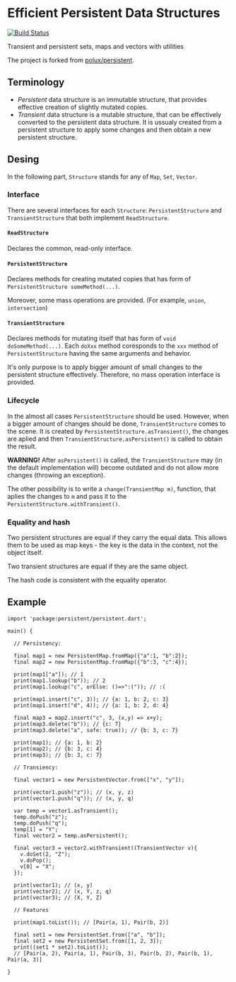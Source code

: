 # Efficient Persistent Data Structures

[![Build Status](https://drone.io/github.com/vacuumlabs/persistent/status.png)](https://drone.io/github.com/vacuumlabs/persistent/latest)

Transient and persistent sets, maps and vectors with utilities

The project is forked from
[polux/persistent](https://github.com/polux/persistent).

## Terminology

  * *Persistent* data structure is an immutable structure, that provides effective
    creation of slightly mutated copies.
  * *Transient* data structure is a mutable structure, that can be effectively
    converted to the persistent data structure. It is ussualy created from
    a persistent structure to apply some changes and then obtain a new persistent
    structure.

## Desing

In the following part, `Structure` stands for any of `Map`, `Set`, `Vector`.

### Interface

There are several interfaces for each `Structure`:
`PersistentStructure` and `TransientStructure` that both
implement `ReadStructure`.

#### `ReadStructure`

Declares the common, read-only interface.

#### `PersistentStructure`

Declares methods for creating mutated copies that has form
of `PersistentStructure someMethod(...)`.

Moreover, some mass operations are provided.
(For example, `union`, `intersection`)

#### `TransientStructure`

Declares methods for mutating itself that has form
of `void doSomeMethod(...)`. Each `doXxx` method coresponds
to the `xxx` method of `PersistentStructure` having the same
arguments and behavior.

It's only purpose is to apply bigger amount of small changes to
the persistent structure effectively. Therefore, no mass
operation interface is provided.

### Lifecycle

In the almost all cases `PersistentStructure` should be used.
However, when a bigger amount of changes should be done,
`TransientStructure` comes to the scene. It is created
by `PersistentStructure.asTransient()`, the changes are
aplied and then `TransientStructure.asPersistent()` is
called to obtain the result.

**WARNING!** After `asPersistent()` is called, the
`TransientStructure` may (in the default implementation will)
become outdated and do not allow more changes
(throwing an exception).

The other possibility is to write a `change(TransientMap m)`,
function, that aplies the changes to `m` and pass it
to the `PersistentStructure.withTransient()`.

### Equality and hash

Two persistent structures are equal if they carry the equal data.
This allows them to be used as map keys - the key is the data in the context,
not the object itself.

Two transient structures are equal if they are the same object.

The hash code is consistent with the equality operator.

## Example

    import 'package:persistent/persistent.dart';
    
    main() {
     
      // Persistency:
      
      final map1 = new PersistentMap.fromMap({"a":1, "b":2});
      final map2 = new PersistentMap.fromMap({"b":3, "c":4});
      
      print(map1["a"]); // 1
      print(map1.lookup("b")); // 2
      print(map1.lookup("c", orElse: ()=>":(")); // :(
      
      print(map1.insert("c", 3)); // {a: 1, b: 2, c: 3}
      print(map1.insert("d", 4)); // {a: 1, b: 2, d: 4}
      
      final map3 = map2.insert("c", 3, (x,y) => x+y);
      print(map3.delete("b")); // {c: 7}
      print(map3.delete("a", safe: true)); // {b: 3, c: 7}
      
      print(map1); // {a: 1, b: 2}
      print(map2); // {b: 3, c: 4}
      print(map3); // {b: 3, c: 7}
      
      // Transiency:
      
      final vector1 = new PersistentVector.from(["x", "y"]);
      
      print(vector1.push("z")); // (x, y, z)
      print(vector1.push("q")); // (x, y, q)
      
      var temp = vector1.asTransient();
      temp.doPush("z");
      temp.doPush("q");
      temp[1] = "Y";
      final vector2 = temp.asPersistent();
      
      final vector3 = vector2.withTransient((TransientVector v){
        v.doSet(2, "Z");
        v.doPop();
        v[0] = "X";
      });
      
      print(vector1); // (x, y)
      print(vector2); // (x, Y, z, q)
      print(vector3); // (X, Y, Z)
      
      // Features
      
      print(map1.toList()); // [Pair(a, 1), Pair(b, 2)]
      
      final set1 = new PersistentSet.from(["a", "b"]);
      final set2 = new PersistentSet.from([1, 2, 3]);
      print((set1 * set2).toList());
      // [Pair(a, 2), Pair(a, 1), Pair(b, 3), Pair(b, 2), Pair(b, 1), Pair(a, 3)]
      
    }

